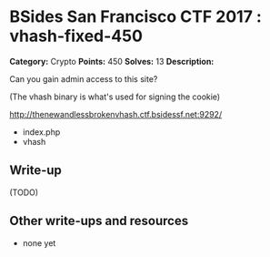 # BSides San Francisco CTF 2017 : vhash-fixed-450

**Category:** Crypto
**Points:** 450
**Solves:** 13
**Description:**

Can you gain admin access to this site?

(The vhash binary is what's used for signing the cookie)

<http://thenewandlessbrokenvhash.ctf.bsidessf.net:9292/>

* index.php
* vhash

## Write-up

(TODO)

## Other write-ups and resources

* none yet
